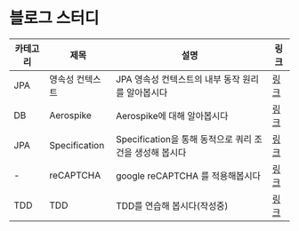 # 블로그 스터디

|카테고리|제목|설명|링크|
|---|---|---|---|
|JPA|영속성 컨텍스트|JPA 영속성 컨텍스트의 내부 동작 원리를 알아봅시다|[링크](https://www.notion.so/dapper-naranja-75b/1-JPA-89bda919fdbb4238a1ffb3b9852d4b48)|
|DB|Aerospike|Aerospike에 대해 알아봅시다|[링크](https://dapper-naranja-75b.notion.site/2-Aerospike-2f6403db71c14a91bf730ff370aa8baf)|
|JPA|Specification|Specification을 통해 동적으로 쿼리 조건을 생성해 봅시다 |[링크](https://dapper-naranja-75b.notion.site/3-Spring-JPA-Specification-178e61c319d443648edaa0b1e4a83bd8)|
|-|reCAPTCHA|google reCAPTCHA 를 적용해봅시다 |[링크](https://www.notion.so/dapper-naranja-75b/4-e2f85446e59a4536bf604e2cae61cdbd)|
|TDD|TDD|TDD를 연습해 봅시다(작성중) |[링크](https://dapper-naranja-75b.notion.site/5-TDD-fae786ef7b1846c6a6444a7ccf275447)|

